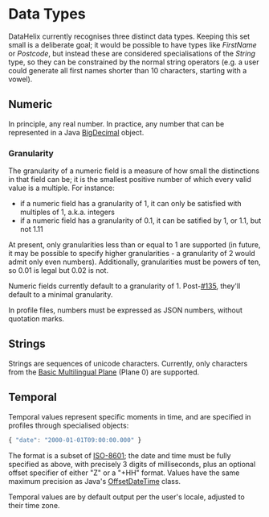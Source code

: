 # Data Types

DataHelix currently recognises three distinct data types. Keeping this set small is a deliberate goal; it would be possible to have types like _FirstName_ or _Postcode_, but instead these are considered specialisations of the _String_ type, so they can be constrained by the normal string operators (e.g. a user could generate all first names shorter than 10 characters, starting with a vowel).

## Numeric

In principle, any real number. In practice, any number that can be represented in a Java [BigDecimal](https://docs.oracle.com/javase/7/docs/api/java/math/BigDecimal.html) object.

### Granularity

The granularity of a numeric field is a measure of how small the distinctions in that field can be; it is the smallest positive number of which every valid value is a multiple. For instance:

- if a numeric field has a granularity of 1, it can only be satisfied with multiples of 1, a.k.a. integers
- if a numeric field has a granularity of 0.1, it can be satified by 1, or 1.1, but not 1.11

At present, only granularities less than or equal to 1 are supported (in future, it may be possible to specify higher granularities - a granularity of 2 would admit only even numbers). Additionally, granularities must be powers of ten, so 0.01 is legal but 0.02 is not.

Numeric fields currently default to a granularity of 1. Post-[#135](https://github.com/ScottLogic/datahelix/issues/135), they'll default to a minimal granularity.

In profile files, numbers must be expressed as JSON numbers, without quotation marks.

## Strings

Strings are sequences of unicode characters. Currently, only characters from the [Basic Multilingual Plane](https://en.wikipedia.org/wiki/Plane_(Unicode)#Basic_Multilingual_Plane) (Plane 0) are supported.

## Temporal

Temporal values represent specific moments in time, and are specified in profiles through specialised objects:

```javascript
{ "date": "2000-01-01T09:00:00.000" }
```

The format is a subset of [ISO-8601](https://en.wikipedia.org/wiki/ISO_8601); the date and time must be fully specified as above, with precisely 3 digits of milliseconds, plus an optional offset specifier of either "Z" or a "+HH" format. Values have the same maximum precision as Java's [OffsetDateTime](https://docs.oracle.com/javase/8/docs/api/java/time/OffsetDateTime.html) class.

Temporal values are by default output per the user's locale, adjusted to their time zone.
